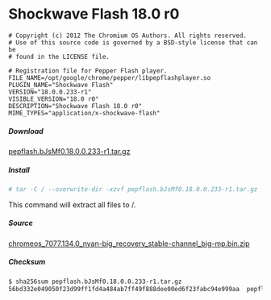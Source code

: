 Shockwave Flash 18.0 r0
=======================

``` pepper-flash.info
# Copyright (c) 2012 The Chromium OS Authors. All rights reserved.
# Use of this source code is governed by a BSD-style license that can be
# found in the LICENSE file.

# Registration file for Pepper Flash player.
FILE_NAME=/opt/google/chrome/pepper/libpepflashplayer.so
PLUGIN_NAME="Shockwave Flash"
VERSION="18.0.0.233-r1"
VISIBLE_VERSION="18.0 r0"
DESCRIPTION="Shockwave Flash 18.0 r0"
MIME_TYPES="application/x-shockwave-flash"
```

##### Download
[pepflash.bJsMf0.18.0.0.233-r1.tar.gz](pepflash.bJsMf0.18.0.0.233-r1.tar.gz)

##### Install
``` sh
# tar -C / --overwrite-dir -xzvf pepflash.bJsMf0.18.0.0.233-r1.tar.gz
```

This command will extract all files to /.


##### Source
[chromeos_7077.134.0_nyan-big_recovery_stable-channel_big-mp.bin.zip](https://dl.google.com/dl/edgedl/chromeos/recovery/chromeos_7077.134.0_nyan-big_recovery_stable-channel_big-mp.bin.zip)

##### Checksum
``` sh
$ sha256sum pepflash.bJsMf0.18.0.0.233-r1.tar.gz 
56bd332e049050f23d99ff1fd4a484ab7ff49f888dee00ed6f23fabc94e999aa  pepflash.bJsMf0.18.0.0.233-r1.tar.gz
```


